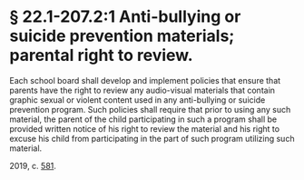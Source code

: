 # § 22.1-207.2:1 Anti-bullying or suicide prevention materials; parental right to review.

<p>Each school board shall develop and implement policies that ensure that parents have the right to review any audio-visual materials that contain graphic sexual or violent content used in any anti-bullying or suicide prevention program. Such policies shall require that prior to using any such material, the parent of the child participating in such a program shall be provided written notice of his right to review the material and his right to excuse his child from participating in the part of such program utilizing such material.</p><p>2019, c. <a href='http://lis.virginia.gov/cgi-bin/legp604.exe?191+ful+CHAP0581'>581</a>.</p>